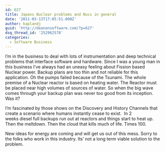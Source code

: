 ```yaml
---
id: 627
title: Japans Nuclear problems and Nucs in general
date: '2011-03-13T17:05:51.000Z'
author: kaplandj
guid: 'http://deanonsoftware.com/?p=627'
dsq_thread_id: '252962578'
categories:
  - Software Business
---
```

I’m in the business to deal with lots of instrumentation and deep technical problems that interface software and hardware. Since I was a young man in this business I’ve always had an uneasy feeling about Fission based Nuclear power. Backup plans are too thin and not reliable for this application. Oh the pumps failed because of the Tsunami. The whole premise of a Nuclear reactor is based on heating water. The Reactor must be placed near high volumes of sources of water. So when the big wave comes through your backup plan was never too good from its inception. Was it?

I’m fascinated by those shows on the Discovery and History Channels that create a scenario where humans instantly cease to exist.  In 2 weeks diesel full backups run out at reactors and things start to heat up. Then the meltdown. Then the cloud that kills much of life. Times 100.

New ideas for energy are coming and will get us out of this mess. Sorry to the folks who work in this industry. Its’ not a long term viable solution to the problem.
